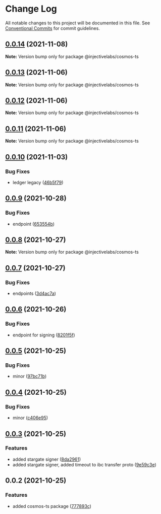 # Change Log

All notable changes to this project will be documented in this file.
See [Conventional Commits](https://conventionalcommits.org) for commit guidelines.

## [0.0.14](https://github.com/InjectiveLabs/injective-ts/compare/@injectivelabs/cosmos-ts@0.0.13...@injectivelabs/cosmos-ts@0.0.14) (2021-11-08)

**Note:** Version bump only for package @injectivelabs/cosmos-ts





## [0.0.13](https://github.com/InjectiveLabs/injective-ts/compare/@injectivelabs/cosmos-ts@0.0.12...@injectivelabs/cosmos-ts@0.0.13) (2021-11-06)

**Note:** Version bump only for package @injectivelabs/cosmos-ts





## [0.0.12](https://github.com/InjectiveLabs/injective-ts/compare/@injectivelabs/cosmos-ts@0.0.11...@injectivelabs/cosmos-ts@0.0.12) (2021-11-06)

**Note:** Version bump only for package @injectivelabs/cosmos-ts





## [0.0.11](https://github.com/InjectiveLabs/injective-ts/compare/@injectivelabs/cosmos-ts@0.0.10...@injectivelabs/cosmos-ts@0.0.11) (2021-11-06)

**Note:** Version bump only for package @injectivelabs/cosmos-ts





## [0.0.10](https://github.com/InjectiveLabs/injective-ts/compare/@injectivelabs/cosmos-ts@0.0.9...@injectivelabs/cosmos-ts@0.0.10) (2021-11-03)


### Bug Fixes

* ledger legacy ([46b5f79](https://github.com/InjectiveLabs/injective-ts/commit/46b5f7943870b841e9ade245c0508e252c842225))





## [0.0.9](https://github.com/InjectiveLabs/injective-ts/compare/@injectivelabs/cosmos-ts@0.0.8...@injectivelabs/cosmos-ts@0.0.9) (2021-10-28)


### Bug Fixes

* endpoint ([653554b](https://github.com/InjectiveLabs/injective-ts/commit/653554bd6d9bdcb4ac9182ee6233554647b65604))





## [0.0.8](https://github.com/InjectiveLabs/injective-ts/compare/@injectivelabs/cosmos-ts@0.0.7...@injectivelabs/cosmos-ts@0.0.8) (2021-10-27)

**Note:** Version bump only for package @injectivelabs/cosmos-ts





## [0.0.7](https://github.com/InjectiveLabs/injective-ts/compare/@injectivelabs/cosmos-ts@0.0.6...@injectivelabs/cosmos-ts@0.0.7) (2021-10-27)


### Bug Fixes

* endpoints ([3d4ac7a](https://github.com/InjectiveLabs/injective-ts/commit/3d4ac7ad9243d4f77818059f7aa2128f5448f83d))





## [0.0.6](https://github.com/InjectiveLabs/injective-ts/compare/@injectivelabs/cosmos-ts@0.0.5...@injectivelabs/cosmos-ts@0.0.6) (2021-10-26)


### Bug Fixes

* endpoint for signing ([8201f5f](https://github.com/InjectiveLabs/injective-ts/commit/8201f5f1d0a507f99fdad8686f1df286c94b5bb1))





## [0.0.5](https://github.com/InjectiveLabs/injective-ts/compare/@injectivelabs/cosmos-ts@0.0.4...@injectivelabs/cosmos-ts@0.0.5) (2021-10-25)


### Bug Fixes

* minor ([97bc71b](https://github.com/InjectiveLabs/injective-ts/commit/97bc71bf68388fe3a73eca9ddc2608bb8d530132))





## [0.0.4](https://github.com/InjectiveLabs/injective-ts/compare/@injectivelabs/cosmos-ts@0.0.3...@injectivelabs/cosmos-ts@0.0.4) (2021-10-25)


### Bug Fixes

* minor ([c406e95](https://github.com/InjectiveLabs/injective-ts/commit/c406e954d9ea3ed040778e2ac17830a4c614cfe1))





## [0.0.3](https://github.com/InjectiveLabs/injective-ts/compare/@injectivelabs/cosmos-ts@0.0.2...@injectivelabs/cosmos-ts@0.0.3) (2021-10-25)


### Features

* added stargate signer ([8da2961](https://github.com/InjectiveLabs/injective-ts/commit/8da29610f532fb1a64f90183a058d638733d344f))
* added stargate signer, added timeout to ibc transfer proto ([9e59c3e](https://github.com/InjectiveLabs/injective-ts/commit/9e59c3ec9e88bfdc6671789cd60895ba9092f882))





## 0.0.2 (2021-10-25)


### Features

* added cosmos-ts package ([777893c](https://github.com/InjectiveLabs/injective-ts/commit/777893c6d278b37fc08a3635f2431cfa26902041))
